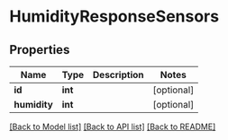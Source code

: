 # HumidityResponseSensors

## Properties
Name | Type | Description | Notes
------------ | ------------- | ------------- | -------------
**id** | **int** |  | [optional] 
**humidity** | **int** |  | [optional] 

[[Back to Model list]](../README.md#documentation-for-models) [[Back to API list]](../README.md#documentation-for-api-endpoints) [[Back to README]](../README.md)


